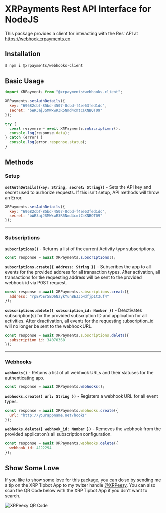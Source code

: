 # XRPayments Rest API Interface for NodeJS

This package provides a client for interacting with the Rest API at https://webhook.xrpayments.co

## Installation

```sh
$ npm i @xrpayments/webhooks-client
```

## Basic Usage

```js
import XRPayments from "@xrpayments/webhooks-client";

XRPayments.setAuthDetails({
  key: "69682cbf-85bd-4507-8cbd-f4ee63fed1dc",
  secret: "bWR3ajJSMWxwR3R5Nmd4cmtCaXNBQT09"
});

try {
  const response = await XRPayments.subscriptions();
  console.log(response.data);
} catch (error) {
  console.log(error.response.status);
}
```

## Methods

### Setup

**`setAuthDetails({key: String, secret: String})`** - Sets the API key and secret used to authorize requests. If this isn't setup, API methods will throw an Error.

```js
XRPayments.setAuthDetails({
  key: "69682cbf-85bd-4507-8cbd-f4ee63fed1dc",
  secret: "bWR3ajJSMWxwR3R5Nmd4cmtCaXNBQT09"
});
```

---

### Subscriptions

**`subscriptions()`** - Returns a list of the current Activity type subscriptions.

```js
const response = await XRPayments.subscriptions();
```

**`subscriptions.create({ address: String })`** - Subscribes the app to all events for the provided address for all transaction types. After activation, all transactions for the requesting address will be sent to the provided webhook id via POST request.

```js
const response = await XRPayments.subscriptions.create({
  address: "rpEPpEr5ED6NzykYunBEJJoMdfjp1t3uf4"
});
```

**`subscriptions.delete({ subscription_id: Number })`** - Deactivates subscription(s) for the provided subscription ID and application for all activities. After deactivation, all events for the requesting subscription_id will no longer be sent to the webhook URL.

```js
const response = await XRPayments.subscriptions.delete({
  subscription_id: 34070368
});
```

---

### Webhooks

**`webhooks()`** - Returns a list of all webhook URLs and their statuses for the authenticating app.

```js
const response = await XRPayments.webhooks();
```

**`webhooks.create({ url: String })`** - Registers a webhook URL for all event types.

```js
const response = await XRPayments.webhooks.create({
  url: "http://yourappname.net/hooks"
});
```

**`webhooks.delete({ webhook_id: Number })`** - Removes the webhook from the provided application’s all subscription configuration.

```js
const response = await XRPayments.webhooks.delete({
  webhook_id: 4192294
});
```

## Show Some Love

If you like to show some love for this package, you can do so by sending me a tip on the XRP Tipbot App to my twitter handle [@XRPeezy](https://twitter.com/xRPeezy/). You can also scan the QR Code below with the XRP Tipbot App if you don't want to search.

![XRPeexy QR Code](https://gdurl.com/Bq1F)
